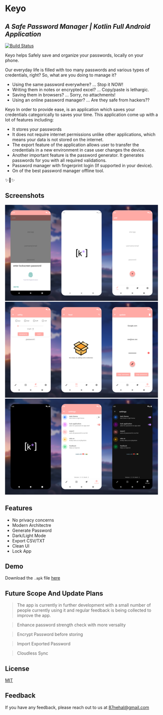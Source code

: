 # Keyo
## _A Safe Password Manager | Kotlin Full Android Application_

[![Build Status](https://travis-ci.org/joemccann/dillinger.svg?branch=master)](https://travis-ci.org/joemccann/dillinger)

Keyo helps Safely save and organize your passwords, locally on your phone.

Our everyday life is filled with too many passwords and various types of credentials, right? So, what are you doing to manage it?

- Using the same password everywhere? … Stop it NOW!
- Writing them in notes or encrypted excel? … Copy/paste is lethargic.
- Saving them in browsers? … Sorry, no attachments!
- Using an online password manager? … Are they safe from hackers??

Keyo In order to provide ease,  is an application which saves your credentials categorically to saves your time. This application come up with a lot of features including:

* It stores your passwords
* It does not require internet permissions unlike other applications, which means your data is not stored on the internet.
* The export feature of the application allows user to transfer the credentials in a new environment in case user changes the device.
* Another important feature is the password generator. It generates passwords for you with all required validations.
* Password manager with fingerprint login (If supported in your device).
* On of the best password manager offline tool.

✨🤗✨

## Screenshots
![alt text](https://raw.githubusercontent.com/87nehal/Keyo/main/Screenshots/SS1.png)
![alt text](https://raw.githubusercontent.com/87nehal/Keyo/main/Screenshots/SS2.png)
![alt text](https://raw.githubusercontent.com/87nehal/Keyo/main/Screenshots/SS3.png)

## Features

- No privacy concerns
- Modern Architectre 
- Generate Password
- Dark/Light Mode
- Export CSV/TXT 
- Clean UI
- Lock App

## Demo

Download the `.apk` file [here](https://drive.google.com/file/d/1DmlO6_Ke1ivcAW8I9c89am0i6ULM8WnO/view?usp=sharing)

## Future Scope And Update Plans

> The app is currently in further development with a small number of people currently using it and regular feedback is being collected to improve the app.

> Enhance password strength check with more versality

> Encrypt Password before storing 

> Import Exported Password

> Cloudless Sync


## License

[MIT](https://choosealicense.com/licenses/mit/)

## Feedback

If you have any feedback, please reach out to us at 87nehal@gmail.com
